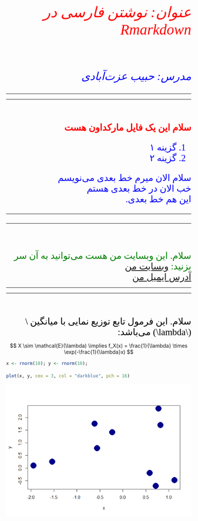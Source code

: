 
<div dir = "rtl", style = "font-family: B Nazanin;"> 
<address> 
<p style = "font-size: 40px; color: red;">
عنوان: نوشتن فارسی در Rmarkdown
</p> <br>
<p style = "font-size: 30px; color: blue;"> 
مدرس:‌ حبیب عزت‌آبادی
</p> 
</address>
</div>
<hr>
<hr>

<br><br>

<div dir = "rtl", style = "color: red; font-size: 25px; font-family: B Nazanin;"> 
<b>
سلام این یک فایل مارکداون هست
</b>
</div>
<div dir = "rtl", style = "color: blue; font-size: 25px; font-family: B Nazanin;"> 
<ol>
<li> گزینه ۱</li>
<li> گزینه ۲ </li>
</ol>
</div>
<div dir = "rtl", style = "color: blue; font-size: 25px; font-family: B Nazanin;">
 سلام الان میرم خط بعدی می‌نویسم <br> خب الان در خط بعدی هستم <br> این هم خط بعدی. 
 <hr><hr>
</div>

<br><br>

<div dir = "rtl", style = "color: green; font-size: 25px; font-family: B Nazanin;">
&#10;سلام. این وبسایت من هست می‌توانید به آن سر بزنید:‌ <a href = "https://stats9.github.io">وبسایت من </a>
</div>
<div dir = "rtl", style = "color: green; font-size: 25px; font-family: B Nazanin;">
<a href = "mailto: habibezati88@gmail.com"> آدرس ایمیل من </a> 
</div>
<hr>
<hr>

<br><br>

<div dir = "rtl", style = "color: black; font-size: 25px; font-family: B Nazanin">
سلام. این فرمول تابع توزیع نمایی با میانگین 
\(\lambda\) می‌باشد:‌ 
</div>

$$
X \sim \mathcal{E}(\lambda) \implies f_X(x) = \frac{1}{\lambda} \times \exp(-\frac{1}{\lambda}x)
$$

``` r
x <- rnorm(10); y <- rnorm(10);

plot(x, y, cex = 3, col = "darkblue", pch = 16)
```

![](Persian_Rmarkdwon_files/figure-gfm/unnamed-chunk-1-1.png)<!-- -->
